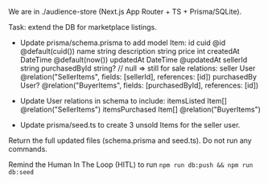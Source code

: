 We are in ./audience-store (Next.js App Router + TS + Prisma/SQLite).

Task: extend the DB for marketplace listings.

- Update prisma/schema.prisma to add model Item:
  id cuid @id @default(cuid())
  name string
  description string
  price int
  createdAt DateTime @default(now())
  updatedAt DateTime @updatedAt
  sellerId string
  purchasedById string?  // null => still for sale
  relations:
    seller User @relation("SellerItems", fields: [sellerId], references: [id])
    purchasedBy User? @relation("BuyerItems", fields: [purchasedById], references: [id])

- Update User relations in schema to include:
  itemsListed Item[] @relation("SellerItems")
  itemsPurchased Item[] @relation("BuyerItems")

- Update prisma/seed.ts to create 3 unsold Items for the seller user.

Return the full updated files (schema.prisma and seed.ts). Do not run any commands.

Remind the Human In The Loop (HITL) to run `npm run db:push && npm run db:seed`